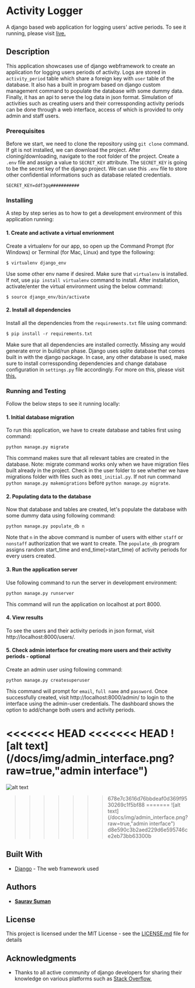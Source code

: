 # Activity Logger

A django based web application for logging users' active periods. To see it running, please visit [live.](https://assgn4fth.herokuapp.com/user/) 


## Description

This application showcases use of django webframework to create an application for logging users periods of activity. Logs are stored in `activity_period` table which share a foreign key with `user` table of the database. It also has a built in program based on django custom management command to populate the database with some dummy data. Finally, it has an api to serve the log data in json format. Simulation of activities such as creating users and their corressponding activity periods can be done through a web interface, access of which is provided to only admin and staff users.

### Prerequisites

Before we start, we need to clone the repository using `git clone` command. If git is not installed, we can download the project. After cloning/downloading, navigate to the root folder of the project. Create a `.env` file and assign a value to `SECRET_KEY` attribute. The `SECRET_KEY` is going to be the secret key of the django project. We can use this `.env` file to store other confidential informations such as database related credentials.

```
SECRET_KEY=ddf3gq###########
```

### Installing

A step by step series as to how to get a development environment of this application running:

#### 1. Create and activate a virtual envrionment

Create a virtualenv for our app, so open up the Command Prompt (for Windows) or Terminal (for Mac, Linux) and type the following:

```
$ virtualenv django_env
```

Use some other env name if desired. Make sure that `virtualenv` is installed. If not, use `pip install virtualenv` command to install. After installation, activate/enter the virtual environment using the below command:

```
$ source django_env/bin/activate
```

#### 2. Install all dependencies

Install all the dependencies from the `requirements.txt` file using command:
```
$ pip install -r requirements.txt
```
Make sure that all dependencies are installed correctly. Missing any would generate error in build/run phase. Django uses sqlite database that comes built in with the django package. In case, any other database is used, make sure to install corressponding dependencies and change database configuration in `settings.py` file accordingly. For more on this, please visit [this.](https://docs.djangoproject.com/en/3.0/ref/databases/)


### Running and Testing
Follow the below steps to see it running locally:

#### 1. Initial database migration

To run this application, we have to create database and tables first using command:
```
python manage.py migrate
```
This command makes sure that all relevant tables are created in the database. Note: migrate command works only when we have migration files built already in the project. Check in the user folder to see whether we have migrations folder with files such as `0001_initial.py`. If not run command `python manage.py makemigrations` before `python manage.py migrate`.

#### 2. Populating data to the database

Now that database and tables are created, let's populate the database with some dummy data using following command:

```
python manage.py populate_db n
```
Note that `n` in the above command is number of users with either `staff` or `nonstaff` authorization that we want to create. The `populate_db` program assigns random start_time and end_time(>start_time) of activity periods for every users created.    

#### 3. Run the application server

Use following command to run the server in development environment:
```
python manage.py runserver
```
This command will run the application on localhost at port 8000.

#### 4. View results

To see the users and their activity periods in json format, visit http://localhost:8000/users/.

#### 5. Check admin interface for creating more users and their activity periods - optional

Create an admin user using following command:
```
python manage.py createsuperuser
```
This command will prompt for `email`, `full name` and `password`. Once successfully created, visit http://localhost:8000/admin/ to login to the interface using the admin-user credentials. The dashboard shows the option to add/change both users and activity periods.

<<<<<<< HEAD
<<<<<<< HEAD
![alt text](/docs/img/admin_interface.png?raw=true,"admin interface")
=======
![alt text](https://github.com/[username]/[reponame]/blob/[branch]/image.jpg?raw=true)
>>>>>>> 678e7c3616d76bbdeaf0d369f9530269c1f5bf88
=======
![alt text](/docs/img/admin_interface.png?raw=true,"admin interface")
>>>>>>> d8e590c3b2aed229d6e595746ce2eb73bb63300b

## Built With

* [Django](https://docs.djangoproject.com/en/3.0/) - The web framework used

## Authors

* **[Saurav Suman](https://www.linkedin.com/in/saurav-suman-980120/)**

## License

This project is licensed under the MIT License - see the [LICENSE.md](LICENSE.md) file for details

## Acknowledgments

* Thanks to all active community of django developers for sharing their knowledge on various platforms such as [Stack Overflow.](https://stackoverflow.com/questions/tagged/django)

